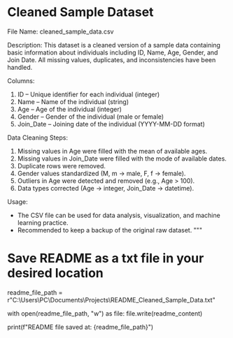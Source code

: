 # Cleaned Sample Dataset



File Name:
cleaned_sample_data.csv

Description:
This dataset is a cleaned version of a sample data containing basic information about individuals including ID, Name, Age, Gender, and Join Date. All missing values, duplicates, and inconsistencies have been handled.

Columns:
1. ID – Unique identifier for each individual (integer)
2. Name – Name of the individual (string)
3. Age – Age of the individual (integer)
4. Gender – Gender of the individual (male or female)
5. Join_Date – Joining date of the individual (YYYY-MM-DD format)

Data Cleaning Steps:
1. Missing values in Age were filled with the mean of available ages.
2. Missing values in Join_Date were filled with the mode of available dates.
3. Duplicate rows were removed.
4. Gender values standardized (M, m → male, F, f → female).
5. Outliers in Age were detected and removed (e.g., Age > 100).
6. Data types corrected (Age → integer, Join_Date → datetime).

Usage:
- The CSV file can be used for data analysis, visualization, and machine learning practice.
- Recommended to keep a backup of the original raw dataset.
"""

# Save README as a txt file in your desired location
readme_file_path = r"C:\Users\PC\Documents\Projects\README_Cleaned_Sample_Data.txt"

with open(readme_file_path, "w") as file:
    file.write(readme_content)

print(f"README file saved at: {readme_file_path}")
